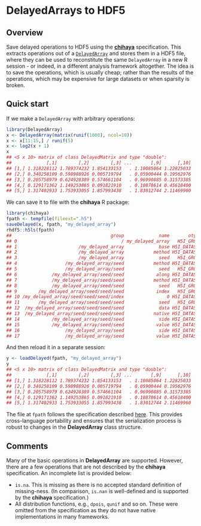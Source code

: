 # DelayedArrays to HDF5

## Overview

Save delayed operations to HDF5 using the [**chihaya**](https://github.com/LTLA/chihaya) specification.
This extracts operations out of a [`DelayedArray`](https://bioconductor.org/packages/DelayedArray) and stores them in a HDF5 file,
where they can be used to reconstitute the same `DelayedArray` in a new R session - or indeed, in a different analysis framework altogether.
The idea is to save the operations, which is usually cheap;
rather than the results of the operations, which may be expensive for large datasets or when sparsity is broken.

## Quick start

If we make a `DelayedArray` with arbitrary operations:

```r
library(DelayedArray)
x <- DelayedArray(matrix(runif(1000), ncol=10))
x <- x[11:15,] / runif(5) 
x <- log2(x + 1)
x
## <5 x 10> matrix of class DelayedMatrix and type "double":
##             [,1]        [,2]        [,3] ...       [,9]      [,10]
## [1,] 1.318228112 1.789374232 1.854133153   . 1.10085064 1.22825033
## [2,] 0.340258109 0.598988926 0.005719794   . 0.05900444 0.19562976
## [3,] 0.205758979 0.624928389 0.574661104   . 0.96990885 0.31573385
## [4,] 0.129171362 1.149253865 0.091821910   . 0.10878614 0.45618400
## [5,] 1.317402933 1.753933055 1.857993438   . 1.83012744 2.11469960
```

We can save it to file with the **chihaya** R package:

```r
library(chihaya)
fpath <- tempfile(fileext=".h5")
saveDelayed(x, fpath, "my_delayed_array")
rhdf5::h5ls(fpath)
##                                     group             name       otype  dclass      dim
## 0                                       / my_delayed_array   H5I_GROUP
## 1                       /my_delayed_array             base H5I_DATASET   FLOAT    ( 0 )
## 2                       /my_delayed_array           method H5I_DATASET  STRING    ( 0 )
## 3                       /my_delayed_array             seed   H5I_GROUP
## 4                  /my_delayed_array/seed           method H5I_DATASET  STRING    ( 0 )
## 5                  /my_delayed_array/seed             seed   H5I_GROUP
## 6             /my_delayed_array/seed/seed            along H5I_DATASET INTEGER    ( 0 )
## 7             /my_delayed_array/seed/seed           method H5I_DATASET  STRING    ( 0 )
## 8             /my_delayed_array/seed/seed             seed   H5I_GROUP
## 9        /my_delayed_array/seed/seed/seed            index   H5I_GROUP
## 10 /my_delayed_array/seed/seed/seed/index                0 H5I_DATASET INTEGER        5
## 11       /my_delayed_array/seed/seed/seed             seed   H5I_GROUP
## 12  /my_delayed_array/seed/seed/seed/seed             data H5I_DATASET   FLOAT 100 x 10
## 13  /my_delayed_array/seed/seed/seed/seed           native H5I_DATASET INTEGER    ( 0 )
## 14            /my_delayed_array/seed/seed             side H5I_DATASET  STRING    ( 0 )
## 15            /my_delayed_array/seed/seed            value H5I_DATASET   FLOAT        5
## 16                 /my_delayed_array/seed             side H5I_DATASET  STRING    ( 0 )
## 17                 /my_delayed_array/seed            value H5I_DATASET   FLOAT    ( 0 )
```

And then reload it in a separate session:

```r
y <- loadDelayed(fpath, "my_delayed_array")
y
## <5 x 10> matrix of class DelayedMatrix and type "double":
##             [,1]        [,2]        [,3] ...       [,9]      [,10]
## [1,] 1.318228112 1.789374232 1.854133153   . 1.10085064 1.22825033
## [2,] 0.340258109 0.598988926 0.005719794   . 0.05900444 0.19562976
## [3,] 0.205758979 0.624928389 0.574661104   . 0.96990885 0.31573385
## [4,] 0.129171362 1.149253865 0.091821910   . 0.10878614 0.45618400
## [5,] 1.317402933 1.753933055 1.857993438   . 1.83012744 2.11469960
```

The file at `fpath` follows the specification described [here](https://github.com/LTLA/chihaya).
This provides cross-language portability and ensures that the serialization process is robust to changes in the **DelayedArray** class structure.

## Comments

Many of the basic operations in **DelayedArray** are supported.
However, there are a few operations that are not described by the **chihaya** specification.
An incomplete list is provided below:

- `is.na`.
  This is missing as there is no accepted standard definition of missing-ness.
  (In comparison, `is.nan` is well-defined and is supported by the **chihaya** specification.)
- All distribution functions, e.g., `dpois`, `qunif` and so on.
  These were omitted from the specification as they do not have native implementations in many frameworks.
